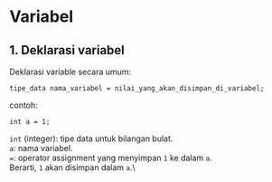 # Variabel

## 1. Deklarasi variabel
Deklarasi variable secara umum:
```angular2html
tipe_data nama_variabel = nilai_yang_akan_disimpan_di_variabel;
```
contoh:
```angular2html
int a = 1;
```
`int` (integer): tipe data untuk bilangan bulat.\
`a`: nama variabel.\
`=`: operator assignment yang menyimpan `1` ke dalam `a`.\
Berarti, `1` akan disimpan dalam `a`.\